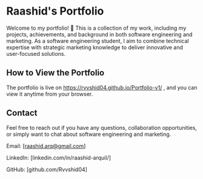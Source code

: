 ﻿# Raashid's Portfolio

Welcome to my portfolio! 👋 This is a collection of my work, including my projects, achievements, and background in both software engineering and marketing. As a software engineering student, I aim to combine technical expertise with strategic marketing knowledge to deliver innovative and user-focused solutions.

## How to View the Portfolio

The portfolio is live on https://rvvshid04.github.io/Portfolio-v1/ , and you can view it anytime from your browser. 

## Contact
Feel free to reach out if you have any questions, collaboration opportunities, or simply want to chat about software engineering and marketing.

Email: [raashid.arq@gmail.com]

LinkedIn: [linkedin.com/in/raashid-arquil/]

GitHub: [github.com/Rvvshid04]
